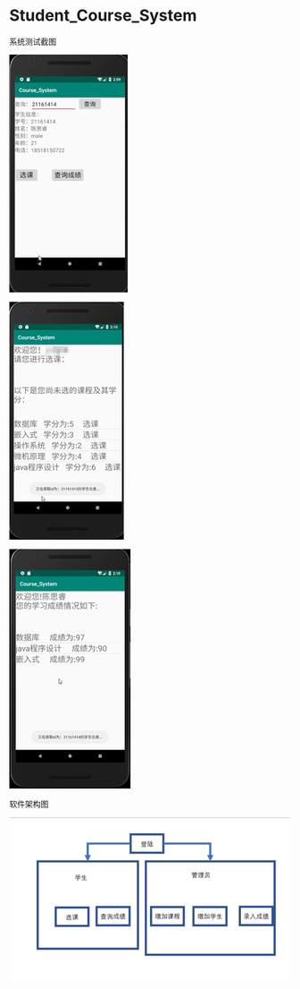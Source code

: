 # Student_Course_System
系统测试截图

![image-20210203103613415](https://github.com/donglinrui/Student_Course_System/blob/main/README.assets/image-20210203103613415.png)

![image-20210203103621038](https://github.com/donglinrui/Student_Course_System/blob/main/README.assets/image-20210203103621038.png)

![image-20210203103628921](https://github.com/donglinrui/Student_Course_System/blob/main/README.assets/image-20210203103628921.png)

软件架构图

![image-20210203103643857](https://github.com/donglinrui/Student_Course_System/blob/main/README.assets/image-20210203103643857.png)